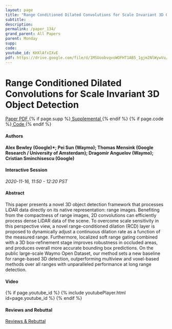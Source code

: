 ```yaml
---
layout: page
title: "Range Conditioned Dilated Convolutions for Scale Invariant 3D Object Detection"
subtitle: 
description:
permalink: /paper_134/
grand_parent: All Papers
parent: Monday
supp: 
code: 
youtube_id: KHXlAfxIXvE
pdf: https://drive.google.com/file/d/1MSUoobvqvoWOFHT1AB5_1gjm2NlWywVu/view
---
```


# Range Conditioned Dilated Convolutions for Scale Invariant 3D Object Detection

<a href="https://drive.google.com/file/d/1MSUoobvqvoWOFHT1AB5_1gjm2NlWywVu/view" target="_blank" rel="noopener noreferrer" class="btn btn-blue"><i class="fa fa-file-text-o" aria-hidden="true"></i> Paper PDF </a> {% if page.supp %}<a href="" target="_blank" rel="noopener noreferrer" class="btn btn-green"><i class="fa fa-file-text-o" aria-hidden="true"></i> Supplemental </a>{% endif %} {% if page.code %}<a href="" target="_blank" rel="noopener noreferrer" class="btn"><i class="fa fa-github" aria-hidden="true"></i> Code </a>{% endif %} 

#### Authors
**Alex Bewley (Google)*; Pei Sun (Waymo); Thomas Mensink (Google Research / University of Amsterdam); Dragomir Anguelov (Waymo); Cristian Sminchisescu (Google)**

#### Interactive Session
*2020-11-16, 11:50 - 12:20 PST* 

#### Abstract
This paper presents a novel 3D object detection framework that processes LiDAR data directly on its native representation: range images. Benefiting from the compactness of range images, 2D convolutions can efficiently process dense LiDAR data of the scene. To overcome scale sensitivity in this perspective view, a novel range-conditioned dilation (RCD) layer is proposed to dynamically adjust a continuous dilation rate as a function of the measured range. Furthermore, localized soft range gating combined with a 3D box-refinement stage improves robustness in occluded areas, and produces overall more accurate bounding box predictions. On the public large-scale Waymo Open Dataset, our method sets a new baseline for range-based 3D detection, outperforming multiview and voxel-based methods over all ranges with unparalleled performance at long range detection.

#### Video
{% if page.youtube_id %}
{% include youtubePlayer.html id=page.youtube_id %}
{% endif %}

#### Reviews and Rebuttal
<a href="" target="_blank" rel="noopener noreferrer" class="btn btn-purple"><i class="fa fa-pencil-square-o" aria-hidden="true"></i> Reviews & Rebuttal </a>

